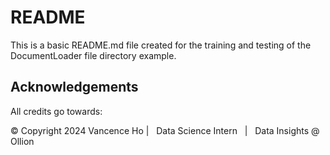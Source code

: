 # README

This is a basic README.md file created for the training and testing of the DocumentLoader file directory example.

## Acknowledgements

All credits go towards:  

&copy; Copyright 2024 Vancence Ho | &nbsp; Data Science Intern &nbsp; | &nbsp; Data Insights @ Ollion &nbsp;
